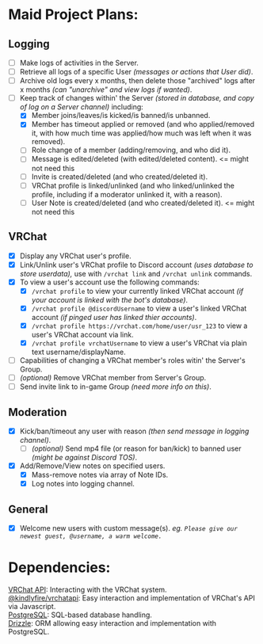 # Maid Project Plans:

## Logging
- [ ] Make logs of activities in the Server.
- [ ] Retrieve all logs of a specific User _(messages or actions that User did)_.
- [ ] Archive old logs every x months, then delete those "archived" logs after x months _(can "unarchive" and view logs if wanted)_.
- [ ] Keep track of changes within' the Server _(stored in database, and copy of log on a Server channel)_ including: 
   - [x] Member joins/leaves/is kicked/is banned/is unbanned.
   - [x] Member has timeout applied or removed (and who applied/removed it, with how much time was applied/how much was left when it was removed).
   - [ ] Role change of a member (adding/removing, and who did it).
   - [ ] Message is edited/deleted (with edited/deleted content). <= might not need this
   - [ ] Invite is created/deleted (and who created/deleted it).
   - [ ] VRChat profile is linked/unlinked (and who linked/unlinked the profile, including if a moderator unlinked it, with a reason).
   - [ ] User Note is created/deleted (and who created/deleted it). <= might not need this

## VRChat
- [x] Display any VRChat user's profile.
- [x] Link/Unlink user's VRChat profile to Discord account _(uses database to store userdata),_ use with `/vrchat link` and `/vrchat unlink` commands.
- [x] To view a user's account use the following commands:
   - [x] `/vrchat profile` to view your currently linked VRChat account _(if your account is linked with the bot's database)_.
   - [x] `/vrchat profile @discordUsername` to view a user's linked VRChat account _(if pinged user has linked thier accounts)_.
   - [x] `/vrchat profile https://vrchat.com/home/user/usr_123` to view a user's VRChat account via link.
   - [x] `/vrchat profile vrchatUsername` to view a user's VRChat via plain text username/displayName.
- [ ] Capabilities of changing a VRChat member's roles witin' the Server's Group.
- [ ] _(optional)_ Remove VRChat member from Server's Group.
- [ ] Send invite link to in-game Group _(need more info on this)_.

## Moderation
- [x] Kick/ban/timeout any user with reason _(then send message in logging channel)_.
   - [ ] _(optional)_ Send mp4 file (or reason for ban/kick) to banned user _(might be against Discord TOS)_.
- [x] Add/Remove/View notes on specified users.
   - [x] Mass-remove notes via array of Note IDs.
   - [x] Log notes into logging channel.

## General
- [x] Welcome new users with custom message(s). _eg. `Please give our newest guest, @username, a warm welcome.`_


# Dependencies:
[VRChat API](https://vrchat.community): Interacting with the VRChat system. <br/>
[@kindlyfire/vrchatapi](https://www.npmjs.com/package/@kindlyfire/vrchatapi): Easy interaction and implementation of VRChat's API via Javascript. <br/>
[PostgreSQL](https://www.npmjs.com/package/pg): SQL-based database handling. <br/>
[Drizzle](https://orm.drizzle.team): ORM allowing easy interaction and implementation with PostgreSQL.